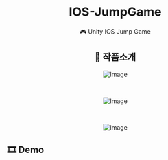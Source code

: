 <div align="center">
 
# IOS-JumpGame
 🎮 Unity IOS Jump Game


## 📝 작품소개

![Image](https://github.com/user-attachments/assets/65d14c51-4d8a-4cb8-9a32-382cccbffc82)

<br>

![Image](https://github.com/user-attachments/assets/face7200-7768-4a84-a0d9-e34b159ef69a)

<br/>

![Image](https://github.com/user-attachments/assets/7efbe979-f69f-4f1e-8b44-b81ab4bb45f8)

</div>

## 🎞 Demo
